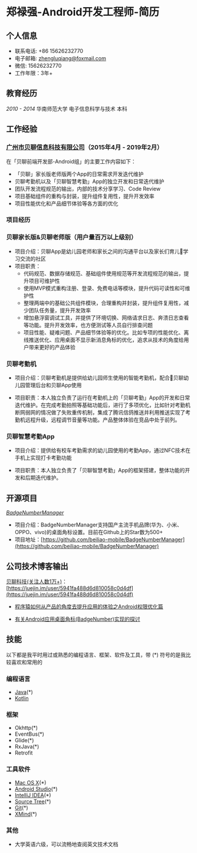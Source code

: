 # 郑禄强-Android开发工程师-简历

## 个人信息

- 联系电话: +86 15626232770
- 电子邮箱: [zhengluqiang@foxmail.com](zhengluqiang@foxmail.com)
- 微信: 15626232770
- 工作年限：3年+

## 教育经历

*2010 - 2014*  华南师范大学 电子信息科学与技术 本科

## 工作经验

### [广州市贝聊信息科技有限公司](http://ibeiliao.com/)（2015年4月 - 2019年2月）


在「贝聊前端开发部-Android组」的主要工作内容如下：

* 「贝聊」家长版老师版两个App的日常需求开发迭代维护
* 贝聊考勤机以及「贝聊智慧考勤」App的独立开发和日常迭代维护
* 团队开发流程规范的输出，内部的技术分享学习、Code Review
* 项目基础组件的重构与封装，提升组件复用性，提升开发效率
* 项目性能优化和产品细节体验等各方面的优化


### 项目经历

### **贝聊家长版&贝聊老师版（用户量百万以上级别）**

- 项目介绍：贝聊App是幼儿园老师和家长之间的沟通平台以及家长们育儿学习交流的社区
- 项目职责：
  - 代码规范、数据存储规范、基础组件使用规范等开发流程规范的输出，提升项目可维护性
   - 使用MVP模式重构注册、登录、免费电话等模块，提升代码可读性和可维护性
  - 整理两端中的基础公共组件模块，合理重构并封装，提升组件复用性，减少团队任务量，提升开发效率
  - 增加悬浮窗调试工具，并提供了环境切换、网络请求日志、奔溃日志查看等功能。提升开发效率，也方便测试等人员自行排查问题
  - 项目性能、疑难问题、产品细节体验等的优化。比如专项的性能优化、离线推送优化、应用桌面不显示新消息角标的优化，追求从技术的角度给用户带来更好的产品体验

### **贝聊考勤机**

- 项目介绍：贝聊考勤机是提供给幼儿园师生使用的智能考勤机，配合贝聊幼儿园管理后台和贝聊App使用

- 项目职责：本人独立负责了运行在考勤机上的「贝聊考勤」App的开发和日常迭代维护。在完成考勤拍照等基础功能后，进行了多项优化，比如针对考勤机断网弱网的情况做了失败重传机制，集成了腾讯信鸽推送并利用推送实现了考勤机远程升级，远程调节音量等功能。产品整体体验在竞品中处于前列。

### **贝聊智慧考勤App**

- 项目介绍：提供给有校车考勤需求的幼儿园使用的考勤App，通过NFC技术在手机上实现打卡考勤功能

- 项目职责：本人独立负责了「贝聊智慧考勤」App的框架搭建，整体功能的开发和后期迭代维护。

## 开源项目

 [*BadgeNumberManager*](https://github.com/beiliao-mobile/BadgeNumberManager)

- 项目介绍：BadgeNumberManager支持国产主流手机品牌(华为、小米、OPPO、vivo)的桌面角标设置。目前在Github上的Star数为500+
- 项目地址：[https://github.com/beiliao-mobile/BadgeNumberManager](https://github.com/beiliao-mobile/BadgeNumberManager)

## 公司技术博客输出

[贝聊科技(关注人数1万+)](https://juejin.im/user/5941fa488d6d810058c0d4df)：[https://juejin.im/user/5941fa488d6d810058c0d4df](https://juejin.im/user/5941fa488d6d810058c0d4df)

- [程序猿如何从产品的角度去提升应用的体验之Android权限优化篇](https://juejin.im/post/597569f55188256703450513)

- [有关Android应用桌面角标(BadgeNumber)实现的探讨](https://juejin.im/post/59f2e59751882578c17ee275)


## 技能

以下都是我平时用过或熟悉的编程语言、框架、软件及工具，带 (*) 符号的是我比较喜欢和常用的

### 编程语言

- [Java](https://www.java.com)(*)
- [Kotlin](http://kotlinlang.org)

### 框架

- Okhttp(*)
- EventBus(*)
- Glide(*)
- RxJava(*)
- Retrofit


### 工具软件

- [Mac OS X](http://apple.com/macosx)(*)
- [Android Studio](https://developer.android.com/studio/index.html?hl=zh-cn)(*)
- [IntelliJ IDEA](https://www.jetbrains.com/idea)(*)
- [Source Tree](https://www.sourcetreeapp.com)(*)
- [Git](https://git-scm.com)(*)
- [XMind](https://www.xmind.cn)(*)

### 其他
- 大学英语六级，可以流畅地查阅英文技术文档
